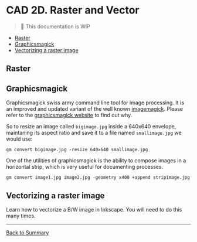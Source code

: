 # CAD 2D. Raster and Vector

> :construction: This documentation is WIP

* [Raster](#raster)
* [Graphicsmagick](#graphicsmagick)
* [Vectorizing a raster image](#vectorizing-a-raster-image)

## Raster

## Graphicsmagick

Graphicsmagick swiss army command line tool for image processing. It is an improved and updated variant of the well known [imagemagick](https://www.imagemagick.org/script/index.php). Please refer to the [graphicsmagick website](http://www.graphicsmagick.org/) to find out why.

So to resize an image called `bigimage.jpg` inside a 640x640 envelope, maintaning its aspect ratio and save it to a file named `smallimage.jpg` we would use:

`gm convert bigimage.jpg -resize 640x640 smallimage.jpg`

One of the utilities of graphicsmagick is the ability to compose images in a horizontal strip, which is very useful for documenting processes.

`gm convert image1.jpg image2.jpg -geometry x400 +append stripimage.jpg`

## Vectorizing a raster image

Learn how to vectorize a B/W image in Inkscape. You will need to do this many times.

---
[Back to Summary](../summary.md)
